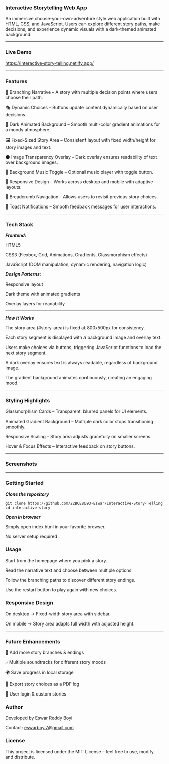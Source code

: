 ### Interactive Storytelling Web App

An immersive choose-your-own-adventure style web application built with HTML, CSS, and JavaScript.
Users can explore different story paths, make decisions, and experience dynamic visuals with a dark-themed animated background.

 -------------------------------------------------

### Live Demo

https://interactive-story-telling.netlify.app/

 -------------------------------------------------

### Features

📖 Branching Narrative – A story with multiple decision points where users choose their path.

🎭 Dynamic Choices – Buttons update content dynamically based on user decisions.

🎨 Dark Animated Background – Smooth multi-color gradient animations for a moody atmosphere.

🖼️ Fixed-Sized Story Area – Consistent layout with fixed width/height for story images and text.

🌑 Image Transparency Overlay – Dark overlay ensures readability of text over background images.

🎵 Background Music Toggle – Optional music player with toggle button.

📱 Responsive Design – Works across desktop and mobile with adaptive layouts.

🧭 Breadcrumb Navigation – Allows users to revisit previous story choices.

🔔 Toast Notifications – Smooth feedback messages for user interactions.

 -------------------------------------------------

### Tech Stack

***Frontend:***

HTML5

CSS3 (Flexbox, Grid, Animations, Gradients, Glassmorphism effects)

JavaScript (DOM manipulation, dynamic rendering, navigation logic)

***Design Patterns:***

Responsive layout

Dark theme with animated gradients

Overlay layers for readability

 -------------------------------------------------

***How It Works***

The story area (#story-area) is fixed at 800x500px for consistency.

Each story segment is displayed with a background image and overlay text.

Users make choices via buttons, triggering JavaScript functions to load the next story segment.

A dark overlay ensures text is always readable, regardless of background image.

The gradient background animates continuously, creating an engaging mood.

 -------------------------------------------------

### Styling Highlights

Glassmorphism Cards – Transparent, blurred panels for UI elements.

Animated Gradient Background – Multiple dark color stops transitioning smoothly.

Responsive Scaling – Story area adjusts gracefully on smaller screens.

Hover & Focus Effects – Interactive feedback on story buttons.

 -------------------------------------------------

### Screenshots


 -------------------------------------------------
 
### Getting Started

***Clone the repository***
````
git clone https://github.com/22BCE8093-Eswar/Interactive-Story-Telling
cd interactive-story
````

***Open in browser***

Simply open index.html in your favorite browser.

No server setup required .

### Usage

Start from the homepage where you pick a story.

Read the narrative text and choose between multiple options.

Follow the branching paths to discover different story endings.

Use the restart button to play again with new choices.

### Responsive Design

On desktop → Fixed-width story area with sidebar.

On mobile → Story area adapts full width with adjusted height.

 -------------------------------------------------

### Future Enhancements

📝 Add more story branches & endings

🎶 Multiple soundtracks for different story moods

🌍 Save progress in local storage

💾 Export story choices as a PDF log

👤 User login & custom stories

### Author

Developed by Eswar Reddy Boyi

Contact: eswarboyi7@gmail.com


### License

This project is licensed under the MIT License – feel free to use, modify, and distribute.


